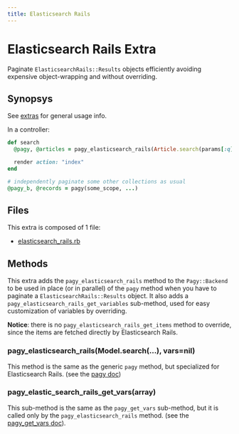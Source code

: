 ```yaml
---
title: Elasticsearch Rails
---
```

# Elasticsearch Rails Extra

Paginate `ElasticsearchRails::Results` objects efficiently avoiding expensive object-wrapping and without overriding.

## Synopsys

See [extras](../extras.md) for general usage info.

In a controller:

```ruby
def search
  @pagy, @articles = pagy_elasticsearch_rails(Article.search(params[:q]).records, items: 10)

  render action: "index"
end

# independently paginate some other collections as usual
@pagy_b, @records = pagy(some_scope, ...)
```

## Files

This extra is composed of 1 file:

- [elasticsearch_rails.rb](https://github.com/ddnexus/pagy/blob/master/lib/pagy/extras/elasticsearch_rails.rb)

## Methods

This extra adds the `pagy_elasticsearch_rails` method to the `Pagy::Backend` to be used in place (or in parallel) of the `pagy` method when you have to paginate a `ElasticsearchRails::Results` object. It also adds a `pagy_elasticsearch_rails_get_variables` sub-method, used for easy customization of variables by overriding.

**Notice**: there is no `pagy_elasticsearch_rails_get_items` method to override, since the items are fetched directly by Elasticsearch Rails.

### pagy_elasticsearch_rails(Model.search(...), vars=nil)

This method is the same as the generic `pagy` method, but specialized for Elasticsearch Rails. (see the [pagy doc](../api/backend.md#pagycollection-varsnil))

### pagy_elastic_search_rails_get_vars(array)

This sub-method is the same as the `pagy_get_vars` sub-method, but it is called only by the `pagy_elasticsearch_rails` method. (see the [pagy_get_vars doc](../api/backend.md#pagy_get_varscollection-vars)).
